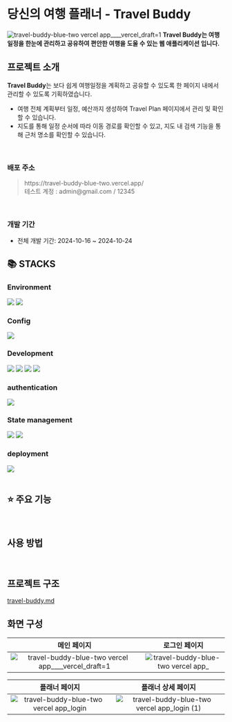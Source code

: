 # 당신의 여행 플래너 - Travel Buddy
![travel-buddy-blue-two vercel app____vercel_draft=1](https://github.com/user-attachments/assets/48f0ad85-ed11-4e32-a488-e39bfb4e8526)
**Travel Buddy는 여행 일정을 한눈에 관리하고 공유하여 편안한 여행을 도울 수 있는 웹 애플리케이션 입니다.**
<br>

## 프로젝트 소개

**Travel Buddy**는 보다 쉽게 여행일정을 계획하고 공유할 수 있도록 한 페이지 내에서 관리할 수 있도록 기획하였습니다.
- 여행 전체 계획부터 일정, 예산까지 생성하여 Travel Plan 페이지에서 관리 및 확인할 수 있습니다.
- 지도를 통해 일정 순서에 따라 이동 경로를 확인할 수 있고, 지도 내 검색 기능을 통해 근처 명소를 확인할 수 있습니다.
<br>

### 배포 주소

> <div>https://travel-buddy-blue-two.vercel.app/</div>
> 테스트 계정 : admin@gmail.com / 12345
<br>

### 개발 기간

- 전체 개발 기간: 2024-10-16 ~ 2024-10-24

## 📚 STACKS
### Environment
<img src="https://img.shields.io/badge/git-F05032?style=for-the-badge&logo=git&logoColor=white"> <img src="https://img.shields.io/badge/github-181717?style=for-the-badge&logo=github&logoColor=white">

### Config
<img src="https://img.shields.io/badge/NPM-%23CB3837.svg?style=for-the-badge&logo=npm&logoColor=white">

### Development
<img src="https://img.shields.io/badge/Typescript-3178C6?style=for-the-badge&logo=Typescript&logoColor=white"/> <img src="https://img.shields.io/badge/Next.js-000000?style=for-the-badge&logo=Next.js&logoColor=white"/> <img src="https://img.shields.io/badge/mongoDB-47A248?style=for-the-badge&logo=MongoDB&logoColor=white"> <img src="https://img.shields.io/badge/Tailwind CSS-06B6D4?style=for-the-badge&logo=Tailwind CSS&logoColor=white"/> 

### authentication

<img src="https://img.shields.io/badge/nextauth-191919?style=for-the-badge&logo=nextauth&logoColor=black">

### State management

<img src="https://img.shields.io/badge/zustand-orange?style=for-the-badge&logo=zustand&logoColor=white"> <img src="https://img.shields.io/badge/Tanstack Query-FF4154?style=for-the-badge&logo=TanstackQuery&logoColor=white">


### deployment
<img src="https://img.shields.io/badge/Vercel-000000?style=for-the-badge&logo=Vercel&logoColor=white"/>
<br>
<br>


## ⭐ 주요 기능 
  
<br>

## 사용 방법

<br>


## 프로젝트 구조

[travel-buddy.md](./travel-buddy.txt)

## 화면 구성

|메인 페이지|로그인 페이지|
|:------:|:------:|
|![travel-buddy-blue-two vercel app____vercel_draft=1](https://github.com/user-attachments/assets/48f0ad85-ed11-4e32-a488-e39bfb4e8526)|![travel-buddy-blue-two vercel app_](https://github.com/user-attachments/assets/cce7f9dc-a2ba-4aa0-86a9-7dc4e982af4a)|

|플래너 페이지|플래너 상세 페이지|
|:------:|:------:|
|![travel-buddy-blue-two vercel app_login](https://github.com/user-attachments/assets/c63340eb-8abd-4f6b-b952-29040a5e500f)|![travel-buddy-blue-two vercel app_login (1)](https://github.com/user-attachments/assets/9c333af1-3e06-4ffd-aa71-368d847f0999)|
<br>
